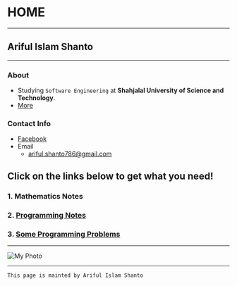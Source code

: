 # HOME

***

## Ariful Islam Shanto

***

### About

- Studying `Software Engineering` at **Shahjalal University of Science and Technology**.
- [More](https://shanto-swe029.github.io/about)

### Contact Info
- [Facebook](https://facebook.com/shanto3585)
- Email
	- ariful.shanto786@gmail.com

## Click on the links below to get what you need!

### 1. Mathematics Notes
### 2. [Programming Notes](https://shanto-swe029.github.io/programmingnotes)
### 3. [Some Programming Problems](https://shanto-swe029.github.io/programmingproblems)

***

![My Photo](https://shanto-swe029.github.io/shanto.jpg)<br/>

***

`This page is mainted by Ariful Islam Shanto`
